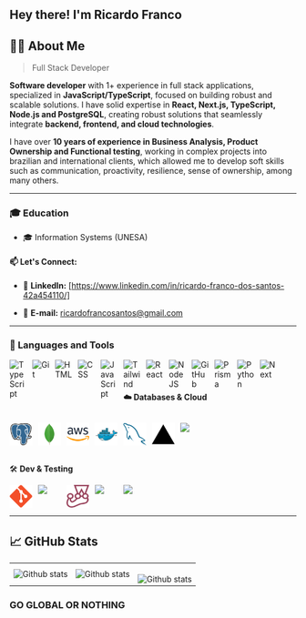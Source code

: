 Hey there! I'm Ricardo Franco
---

## 👨‍💻 About Me

> Full Stack Developer 

**Software developer** with 1+ experience in full stack applications, specialized in **JavaScript/TypeScript**,
focused on building robust and scalable solutions. I have solid expertise in **React, Next.js, TypeScript,
Node.js and PostgreSQL**, creating robust solutions that seamlessly integrate **backend, frontend, and cloud technologies**.

I have over **10 years of experience in Business Analysis, Product Ownership and Functional testing**, working in complex projects into brazilian and international clients, 
which allowed me to develop soft skills such as communication, proactivity, resilience, sense of ownership, among many others.

---

### 🎓 Education
- 🎓 Information Systems (UNESA)

#### 📫 **Let's Connect:**  

- 🔗 **LinkedIn:** [https://www.linkedin.com/in/ricardo-franco-dos-santos-42a454110/]

- 📧 **E-mail:** [ricardofrancosantos@gmail.com](mailto:ricardofrancosantos@gmail.com)

---

### 🧰 Languages and Tools


<img align="left" alt="TypeScript" width="30px" style="padding-right:10px;" src="https://cdn.jsdelivr.net/gh/devicons/devicon/icons/typescript/typescript-plain.svg" />
<img align="left" alt="Git" width="30px" style="padding-right:10px;" src="https://cdn.jsdelivr.net/gh/devicons/devicon/icons/git/git-original.svg" />
<img align="left" alt="HTML" width="30px" style="padding-right:10px;" src="https://cdn.jsdelivr.net/gh/devicons/devicon/icons/html5/html5-plain.svg" />
<img align="left" alt="CSS" width="30px" style="padding-right:10px;" src="https://cdn.jsdelivr.net/gh/devicons/devicon/icons/css3/css3-plain.svg" />
<img align="left" alt="JavaScript" width="30px" style="padding-right:10px;" src="https://cdn.jsdelivr.net/gh/devicons/devicon/icons/javascript/javascript-plain.svg" />
<img align="left" alt="Tailwind" width="30px" style="padding-right:10px;" src="https://cdn.jsdelivr.net/gh/devicons/devicon@latest/icons/tailwindcss/tailwindcss-original.svg" />          
<img align="left" alt="React" width="30px" style="padding-right:10px;" src="https://cdn.jsdelivr.net/gh/devicons/devicon@latest/icons/react/react-original.svg" />
<img align="left" alt="NodeJS" width="30px" style="padding-right:10px;" src="https://cdn.jsdelivr.net/gh/devicons/devicon/icons/nodejs/nodejs-original.svg" />
<img align="left" alt="GitHub" width="30px" style="padding-right:10px;" src="https://cdn.jsdelivr.net/gh/devicons/devicon@latest/icons/github/github-original.svg" />
<img align="left" alt="Prisma" width="30px" style="padding-right:10px;" src="https://cdn.jsdelivr.net/gh/devicons/devicon@latest/icons/prisma/prisma-original.svg" />
<img align="left" alt="Python" width="30px" style="padding-right:10px;" src="https://cdn.jsdelivr.net/gh/devicons/devicon/icons/python/python-plain.svg" />
<img align="left" alt="Next" width="30px" style="padding-right:10px;" src="https://cdn.jsdelivr.net/gh/devicons/devicon@latest/icons/nextjs/nextjs-original.svg" />
<br />

#

**☁️ Databases & Cloud**

<br/>

<div style="display: flex; gap: 10px;">
  <img src="https://raw.githubusercontent.com/devicons/devicon/master/icons/postgresql/postgresql-original.svg" width="40">
  <img src="https://raw.githubusercontent.com/devicons/devicon/master/icons/mongodb/mongodb-original.svg" width="40">
  <img src="https://raw.githubusercontent.com/devicons/devicon/master/icons/amazonwebservices/amazonwebservices-original-wordmark.svg" width="40">
  <img src="https://raw.githubusercontent.com/devicons/devicon/master/icons/docker/docker-original.svg" width="40">
    <img src="https://raw.githubusercontent.com/devicons/devicon/master/icons/mysql/mysql-original.svg" width="40">
  <img src="https://raw.githubusercontent.com/devicons/devicon/master/icons/vercel/vercel-original.svg" width="40">
  <img src="https://camo.githubusercontent.com/fefd328256fa569e9d98dae1a06d995102ccd3b605b7173b41ce39fc5588bc78/68747470733a2f2f63646e2e6a7364656c6976722e6e65742f67682f64657669636f6e732f64657669636f6e2f69636f6e732f707269736d612f707269736d612d6f726967696e616c2e737667" width="40">
</div>

<br/>

🛠️ **Dev & Testing**
<br/>

<div style="display: flex; gap: 10px;">
  <img src="https://raw.githubusercontent.com/devicons/devicon/master/icons/git/git-original.svg" width="40">
  <img src="https://raw.githubusercontent.com/marwin1991/profile-technology-icons/refs/heads/main/icons/github.png" width="40">
  <img src="https://raw.githubusercontent.com/devicons/devicon/master/icons/jest/jest-plain.svg" width="40">
  <img src="https://camo.githubusercontent.com/954a8551a81126f038fad14802ccbc218c8569fc6d466362923c75a5bdbf489d/68747470733a2f2f63646e2e6a7364656c6976722e6e65742f67682f64657669636f6e732f64657669636f6e2f69636f6e732f7669746573742f7669746573742d706c61696e2e737667" width="40">
<img src="https://raw.githubusercontent.com/marwin1991/profile-technology-icons/refs/heads/main/icons/ci_cd.png" width="40">
</div>

---

## 📈 GitHub Stats  

<table>
  <tr>
    <td>
      <img
        align="left"
        src="https://github-readme-stats.vercel.app/api?username=RicardoFrancodosSantos&theme=dark&hide_border=false&include_all_commits=true&count_private=true"
        alt="Github stats"
      />
    </td>
    <td>
      <img
        align="left"
        src="https://github-readme-stats.vercel.app/api/top-langs/?username=RicardoFrancodosSantos&theme=dark&hide_border=false&include_all_commits=true&count_private=true&layout=compact"
        alt="Github stats"
      />
    </td>
    <td>
      <br />
      <img
        align="left"
        src="https://github-readme-streak-stats.herokuapp.com/?user=RicardoFrancodosSantos&theme=dark&hide_border=false"
        alt="Github stats"
      />
    </td>
  </tr>
</table>


### GO GLOBAL OR NOTHING
